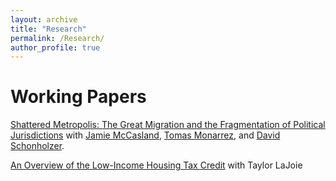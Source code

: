 ```yaml
---
layout: archive
title: "Research"
permalink: /Research/
author_profile: true
---
```


Working Papers
======
[Shattered Metropolis: The Great Migration and the Fragmentation of Political Jurisdictions](http://academicpages.github.io/files/munis.pdf)
with [Jamie McCasland](https://sites.google.com/site/jamiemccasland/), [Tomas Monarrez](https://sites.google.com/site/tmonarrez/), and [David Schonholzer](https://www.davidschonholzer.com/).

[An Overview of the Low-Income Housing Tax Credit](http://academicpages.github.io/files/lihtc.pdf) with Taylor LaJoie
